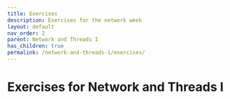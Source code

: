 ```yaml
---
title: Exercises
description: Exercises for the network week
layout: default
nav_order: 2
parent: Network and Threads I
has_children: true
permalink: /network-and-threads-1/exercises/
---
```


# Exercises for Network and Threads I
